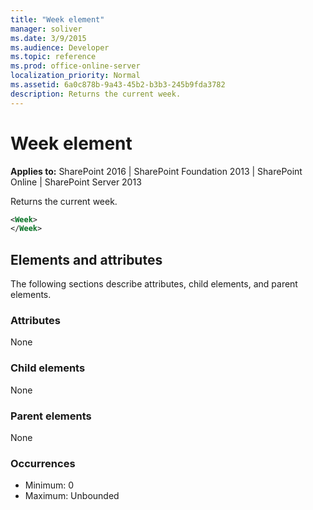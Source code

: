 ```yaml
---
title: "Week element"
manager: soliver
ms.date: 3/9/2015
ms.audience: Developer
ms.topic: reference
ms.prod: office-online-server
localization_priority: Normal
ms.assetid: 6a0c878b-9a43-45b2-b3b3-245b9fda3782
description: Returns the current week.
---
```


# Week element

**Applies to:** SharePoint 2016 | SharePoint Foundation 2013 | SharePoint Online | SharePoint Server 2013
  
Returns the current week.
  
```XML
<Week>
</Week>
```

## Elements and attributes

The following sections describe attributes, child elements, and parent elements.

### Attributes

None
   
### Child elements

None
   
### Parent elements

None
   
### Occurrences

- Minimum: 0
- Maximum: Unbounded  

<br/> 
   

